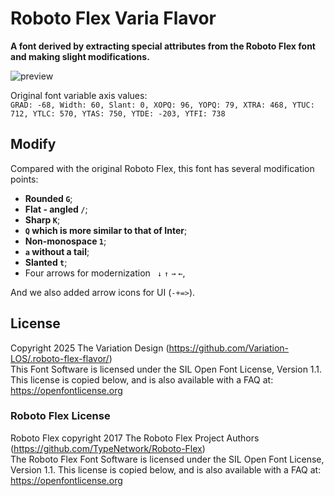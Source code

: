 # Roboto Flex Varia Flavor
**A font derived by extracting special attributes from the Roboto Flex font and making slight modifications.**  

![preview](https://github.com/user-attachments/assets/023e4583-6fd5-4d3b-8190-6355e52830d5)

Original font variable axis values:   
`GRAD: -68, Width: 60, Slant: 0, XOPQ: 96, YOPQ: 79, XTRA: 468, YTUC: 712, YTLC: 570, YTAS: 750, YTDE: -203, YTFI: 738`
## Modify
Compared with the original Roboto Flex, this font has several modification points:
- **Rounded `G`**;
- **Flat - angled `/`**;
- **Sharp `K`**;
- **`Q` which is more similar to that of Inter**;
- **Non-monospace `1`**;
- **`a` without a tail**;
- **Slanted `t`**;
- Four arrows for modernization ` ↓` `↑` `→` `←`,

And we also added arrow icons for UI (`-+=>`).

## License
Copyright 2025 The Variation Design (https://github.com/Variation-LOS/.roboto-flex-flavor/)  
This Font Software is licensed under the SIL Open Font License, Version 1.1. This license is copied below, and is also available with a FAQ at: https://openfontlicense.org  
### Roboto Flex License
Roboto Flex copyright 2017 The Roboto Flex Project Authors (https://github.com/TypeNetwork/Roboto-Flex)  
The Roboto Flex Font Software is licensed under the SIL Open Font License, Version 1.1. This license is copied below, and is also available with a FAQ at: https://openfontlicense.org
